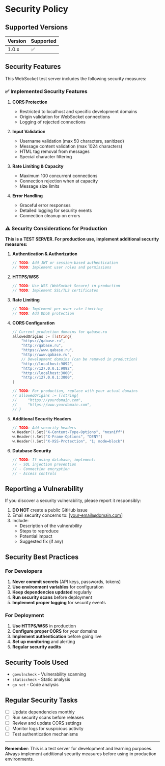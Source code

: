 # Security Policy

## Supported Versions

| Version | Supported          |
| ------- | ------------------ |
| 1.0.x   | :white_check_mark: |

## Security Features

This WebSocket test server includes the following security measures:

### ✅ Implemented Security Features

1. **CORS Protection**
   - Restricted to localhost and specific development domains
   - Origin validation for WebSocket connections
   - Logging of rejected connections

2. **Input Validation**
   - Username validation (max 50 characters, sanitized)
   - Message content validation (max 1024 characters)
   - HTML tag removal from messages
   - Special character filtering

3. **Rate Limiting & Capacity**
   - Maximum 100 concurrent connections
   - Connection rejection when at capacity
   - Message size limits

4. **Error Handling**
   - Graceful error responses
   - Detailed logging for security events
   - Connection cleanup on errors

### ⚠️ Security Considerations for Production

**This is a TEST SERVER. For production use, implement additional security measures:**

1. **Authentication & Authorization**
   ```go
   // TODO: Add JWT or session-based authentication
   // TODO: Implement user roles and permissions
   ```

2. **HTTPS/WSS**
   ```go
   // TODO: Use WSS (WebSocket Secure) in production
   // TODO: Implement SSL/TLS certificates
   ```

3. **Rate Limiting**
   ```go
   // TODO: Implement per-user rate limiting
   // TODO: Add DDoS protection
   ```

4. **CORS Configuration**
   ```go
   // Current production domains for qabase.ru
   allowedOrigins := []string{
       "https://qabase.ru",
       "http://qabase.ru",
       "https://www.qabase.ru",
       "http://www.qabase.ru",
       // Development domains (can be removed in production)
       "http://localhost:9092",
       "http://127.0.0.1:9092",
       "http://localhost:3000",
       "http://127.0.0.1:3000",
   }
   
   // TODO: For production, replace with your actual domains
   // allowedOrigins := []string{
   //     "https://yourdomain.com",
   //     "https://www.yourdomain.com",
   // }
   ```

5. **Additional Security Headers**
   ```go
   // TODO: Add security headers
   w.Header().Set("X-Content-Type-Options", "nosniff")
   w.Header().Set("X-Frame-Options", "DENY")
   w.Header().Set("X-XSS-Protection", "1; mode=block")
   ```

6. **Database Security**
   ```go
   // TODO: If using database, implement:
   // - SQL injection prevention
   // - Connection encryption
   // - Access controls
   ```

## Reporting a Vulnerability

If you discover a security vulnerability, please report it responsibly:

1. **DO NOT** create a public GitHub issue
2. Email security concerns to: [your-email@domain.com]
3. Include:
   - Description of the vulnerability
   - Steps to reproduce
   - Potential impact
   - Suggested fix (if any)

## Security Best Practices

### For Developers

1. **Never commit secrets** (API keys, passwords, tokens)
2. **Use environment variables** for configuration
3. **Keep dependencies updated** regularly
4. **Run security scans** before deployment
5. **Implement proper logging** for security events

### For Deployment

1. **Use HTTPS/WSS** in production
2. **Configure proper CORS** for your domains
3. **Implement authentication** before going live
4. **Set up monitoring** and alerting
5. **Regular security audits**

## Security Tools Used

- `govulncheck` - Vulnerability scanning
- `staticcheck` - Static analysis
- `go vet` - Code analysis

## Regular Security Tasks

- [ ] Update dependencies monthly
- [ ] Run security scans before releases
- [ ] Review and update CORS settings
- [ ] Monitor logs for suspicious activity
- [ ] Test authentication mechanisms

---

**Remember**: This is a test server for development and learning purposes. Always implement additional security measures before using in production environments.
